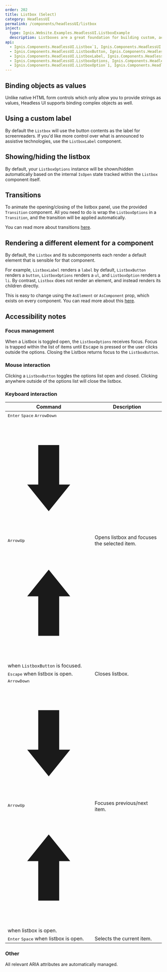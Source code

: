 ```yaml
---
order: 202
title: Listbox (Select)
category: HeadlessUI
permalink: /components/headlessUI/listbox
inject:
  type: Ignis.Website.Examples.HeadlessUI.ListboxExample
  description: Listboxes are a great foundation for building custom, accessible select menus for your app, complete with robust support for keyboard navigation.
api:
  - Ignis.Components.HeadlessUI.Listbox`1, Ignis.Components.HeadlessUI
  - Ignis.Components.HeadlessUI.ListboxButton, Ignis.Components.HeadlessUI
  - Ignis.Components.HeadlessUI.ListboxLabel, Ignis.Components.HeadlessUI
  - Ignis.Components.HeadlessUI.ListboxOptions, Ignis.Components.HeadlessUI
  - Ignis.Components.HeadlessUI.ListboxOption`1, Ignis.Components.HeadlessUI
---
```


## Binding objects as values

Unlike native HTML form controls which only allow you to provide strings as values, Headless UI supports binding complex
objects as well.

## Using a custom label

By default the `Listbox` will use the button contents as the label for screenreaders. If you'd like more control over
what is announced to assistive technologies, use the `ListboxLabel` component.

## Showing/hiding the listbox

By default, your `ListboxOptions` instance will be shown/hidden automatically based on the internal `IsOpen` state
tracked within the `Listbox` component itself.

## Transitions

To animate the opening/closing of the listbox panel, use the provided `Transition` component. All you need to do is wrap
the `ListboxOptions` in a `Transition`, and the transition will be applied automatically.

You can read more about transitions [here](/components/headlessUI/transition).

## Rendering a different element for a component

By default, the `Listbox` and its subcomponents each render a default element that is sensible for that component.

For example, `ListboxLabel` renders a `label` by default, `ListboxButton` renders a `button`, `ListboxOptions` renders
a `ul`, and `ListboxOption` renders a `li`. By contrast, `Listbox` does not render an element, and instead renders its
children directly.

This is easy to change using the `AsElement` or `AsComponent` prop, which exists on every component.
You can read more about this [here](/components/dynamic).

## Accessibility notes

### Focus management

When a Listbox is toggled open, the `ListboxOptions` receives focus. Focus is trapped within the list of items until
<kbd>Escape</kbd> is pressed or the user clicks outside the options. Closing the Listbox returns focus to
the `ListboxButton`.

### Mouse interaction

Clicking a `ListboxButton` toggles the options list open and closed. Clicking anywhere outside of the options list will
close the listbox.

### Keyboard interaction

| Command                                                                                                                                                                                                                                                                                                                                                                                                                                                                                                                                                                                                | Description                                  |
|--------------------------------------------------------------------------------------------------------------------------------------------------------------------------------------------------------------------------------------------------------------------------------------------------------------------------------------------------------------------------------------------------------------------------------------------------------------------------------------------------------------------------------------------------------------------------------------------------------|----------------------------------------------|
| <kbd>Enter</kbd> <kbd>Space</kbd> <kbd><span class="sr-only">ArrowDown</span><svg viewBox="0 0 11 16" fill="currentColor" xmlns="http://www.w3.org/2000/svg" aria-hidden="true" class="h-4 text-white"><path d="M4.095 3.578h2.808v5.28H8.38L5.5 12.422 2.62 8.858h1.476v-5.28z"></path></svg></kbd> <kbd><span class="sr-only">ArrowUp</span><svg viewBox="0 0 11 16" fill="currentColor" xmlns="http://www.w3.org/2000/svg" aria-hidden="true" class="h-4 text-white"><path d="M6.903 12.422H4.095v-5.28H2.62L5.5 3.578l2.88 3.564H6.903v5.28z"></path></svg></kbd> when `ListboxButton` is focused. | Opens listbox and focuses the selected item. |
| <kbd>Escape</kbd> when listbox is open.                                                                                                                                                                                                                                                                                                                                                                                                                                                                                                                                                                | Closes listbox.                              |
| <kbd><span class="sr-only">ArrowDown</span><svg viewBox="0 0 11 16" fill="currentColor" xmlns="http://www.w3.org/2000/svg" aria-hidden="true" class="h-4 text-white"><path d="M4.095 3.578h2.808v5.28H8.38L5.5 12.422 2.62 8.858h1.476v-5.28z"></path></svg></kbd> <kbd><span class="sr-only">ArrowUp</span><svg viewBox="0 0 11 16" fill="currentColor" xmlns="http://www.w3.org/2000/svg" aria-hidden="true" class="h-4 text-white"><path d="M6.903 12.422H4.095v-5.28H2.62L5.5 3.578l2.88 3.564H6.903v5.28z"></path></svg></kbd> when listbox is open.                                              | Focuses previous/next item.                  |
| <kbd>Enter</kbd> <kbd>Space</kbd> when listbox is open.                                                                                                                                                                                                                                                                                                                                                                                                                                                                                                                                                | Selects the current item.                    |

### Other

All relevant ARIA attributes are automatically managed.
